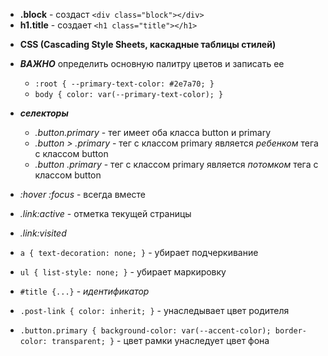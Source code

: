 - **.block** - создаст `<div class="block"></div>`
- **h1.title** - создает `<h1 class="title"></h1>`

* **CSS (Cascading Style Sheets, каскадные таблицы стилей)**

* **_ВАЖНО_** определить основную палитру цветов и записать ее

  - `:root { --primary-text-color: #2e7a70; }`
  - `body { color: var(--primary-text-color); } `

* **_селекторы_**
  - _.button.primary_ - тег имеет оба класса button и primary
  - _.button > .primary_ - тег с классом primary является _ребенком_ тега с
    классом button
  - _.button .primary_ - тег с классом primary является _потомком_ тега с
    классом button

- _:hover :focus_ - всегда вместе
- _.link:active_ - отметка текущей страницы
- _.link:visited_

- `a { text-decoration: none; }` - убирает подчеркивание
- `ul { list-style: none; }` - убирает маркировку
- `#title {...}` - _идентификатор_

- `.post-link { color: inherit; }` - унаследывает цвет родителя
- `.button.primary { background-color: var(--accent-color); border-color: transparent; }` -
  цвет рамки унаследует цвет фона
